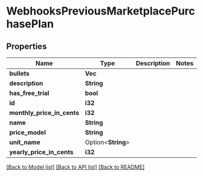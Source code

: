 # WebhooksPreviousMarketplacePurchasePlan

## Properties

Name | Type | Description | Notes
------------ | ------------- | ------------- | -------------
**bullets** | **Vec<String>** |  | 
**description** | **String** |  | 
**has_free_trial** | **bool** |  | 
**id** | **i32** |  | 
**monthly_price_in_cents** | **i32** |  | 
**name** | **String** |  | 
**price_model** | **String** |  | 
**unit_name** | Option<**String**> |  | 
**yearly_price_in_cents** | **i32** |  | 

[[Back to Model list]](../README.md#documentation-for-models) [[Back to API list]](../README.md#documentation-for-api-endpoints) [[Back to README]](../README.md)


